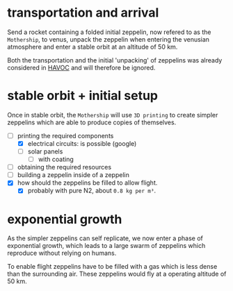 # transportation and arrival

Send a rocket containing a folded initial zeppelin, now refered to as 
the `Mothership`, to venus, unpack the zeppelin when entering the venusian atmosphere and enter a stable orbit at an altitude of 50 km.

Both the transportation and the initial 'unpacking' of zeppelins was already considered in [HAVOC] and will therefore be ignored.

# stable orbit + initial setup

Once in stable orbit, the `Mothership` will use `3D printing` to create simpler zeppelins which are able to produce copies of themselves.

- [ ] printing the required components
    - [x] electrical circuits: is possible (google)
    - [ ] solar panels
        - [ ] with coating
- [ ] obtaining the required resources
- [ ] building a zeppelin inside of a zeppelin
- [x] how should the zeppelins be filled to allow flight.
    - [x] probably with pure N2, about `0.8 kg per m³`.

# exponential growth

As the simpler zeppelins can self replicate, we now enter a phase of exponential growth, which leads to a large swarm of zeppelins which reproduce without relying on humans.

To enable flight zeppelins have to be filled with a gas which is less dense than the surrounding air. These zeppelins would fly at a operating altitude of 50 km.

[HAVOC]:(https://ntrs.nasa.gov/archive/nasa/casi.ntrs.nasa.gov/20160006580.pdf)